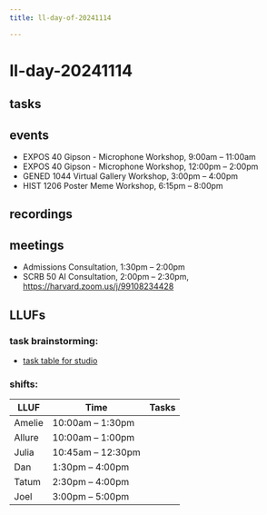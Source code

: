 ```yaml
---
title: ll-day-of-20241114

---
```


# ll-day-20241114

## tasks

## events
* EXPOS 40 Gipson - Microphone Workshop, 9:00am – 11:00am
* EXPOS 40 Gipson - Microphone Workshop, 12:00pm – 2:00pm
* GENED 1044 Virtual Gallery Workshop, 3:00pm – 4:00pm
* HIST 1206 Poster Meme Workshop, 6:15pm – 8:00pm

## recordings

## meetings
* Admissions Consultation, 1:30pm – 2:00pm
* SCRB 50 AI Consultation, 2:00pm – 2:30pm, https://harvard.zoom.us/j/99108234428

## LLUFs
### task brainstorming:
* [task table for studio](link)

### shifts:

| LLUF    | Time           | Tasks |
| ------- |----------------|-------|
| Amelie  | 10:00am – 1:30pm |       |
| Allure  | 10:00am – 1:00pm |       |
| Julia   | 10:45am – 12:30pm |       |
| Dan     | 1:30pm – 4:00pm   |       |
| Tatum   | 2:30pm – 4:00pm   |       |
| Joel    | 3:00pm – 5:00pm   |       |
